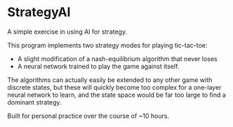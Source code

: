 # StrategyAI
A simple exercise in using AI for strategy.

This program implements two strategy modes for playing tic-tac-toe:
- A slight modification of a nash-equilibrium algorithm that never loses
- A neural network trained to play the game against itself.

The algorithms can actually easily be extended to any other game with discrete states, but these will quickly become too complex for a one-layer neural network to learn, and the state space would be far too large to find a dominant strategy. 

Built for personal practice over the course of ~10 hours.
